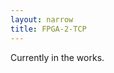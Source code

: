 ```yaml
---
layout: narrow
title: FPGA-2-TCP
---
```

<p>
    Currently in the works.
    <br><br><br><br><br><br><br><br>
    <br><br><br><br><br><br><br><br>
    <br><br><br>
</p>